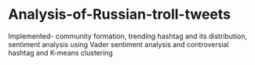 # Analysis-of-Russian-troll-tweets
Implemented- community formation, trending hashtag and its distribution, sentiment analysis using Vader sentiment analysis and controversial hashtag and K-means clustering
